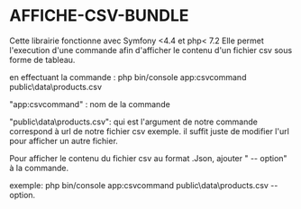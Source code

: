 # AFFICHE-CSV-BUNDLE

Cette librairie fonctionne avec Symfony <4.4 et php< 7.2
Elle permet l'execution d'une commande afin d'afficher le contenu d'un fichier csv sous forme de tableau.

en effectuant la commande : php bin/console app:csvcommand public\data\products.csv

"app:csvcommand" : nom de la commande

 "public\data\products.csv": qui est l'argument de notre commande  correspond à url de notre fichier csv exemple.
  il suffit juste de modifier l'url pour afficher un autre fichier.
  
  Pour afficher le  contenu du fichier csv au format .Json, ajouter " -- option" à la commande.
  
  exemple: php bin/console app:csvcommand public\data\products.csv --option.
 
